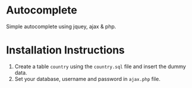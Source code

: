 # Autocomplete
Simple autocomplete using jquey, ajax & php.

# Installation Instructions

1. Create a table <code>country</code> using the <code>country.sql</code> file and insert the dummy data.
2. Set your database, username and password in <code>ajax.php</code> file.
